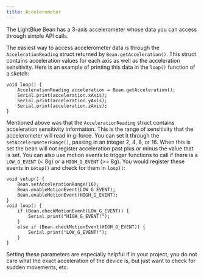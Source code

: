 ```yaml
---
title: Accelerometer
---
```


The LightBlue Bean has a 3-axis accelerometer whose data you can access through simple API calls.

<!-- more -->

The easiest way to access accelerometer data is through the `AccelerationReading` struct returned by `Bean.getAcceleration()`. This struct contains acceleration values for each axis as well as the acceleration sensitivity. Here is an example of printing this data in the `loop()` function of a sketch:

```
void loop() {
    AccelerationReading acceleration = Bean.getAcceleration();
    Serial.print(acceleration.xAxis);
    Serial.print(acceleration.yAxis);
    Serial.print(acceleration.zAxis);
}
```

Mentioned above was that the `AccelerationReading` struct contains acceleration sensitivity information. This is the range of sensitivity that the accelerometer will read in g-force. You can set it through the `setAccelerometerRange()`, passing in an integer 2, 4, 8, or 16. When this is set the bean will not register acceleration past plus or minus the value that is set. You can also use motion events to trigger functions to call if there is a `LOW_G_EVENT` (< 8g) or a `HIGH_G_EVENT` (>= 8g). You would register these events in `setup()` and check for them in `loop()`:

```
void setup() {
    Bean.setAccelerationRange(16);
    Bean.enableMotionEvent(LOW_G_EVENT);
    Bean.enableMotionEvent(HIGH_G_EVENT);    
}
void loop() {
    if (Bean.checkMotionEvent(LOW_G_EVENT)) {
        Serial.print("HIGH_G_EVENT!");
    }
    else if (Bean.checkMotionEvent(HIGH_G_EVENT)) {
        Serial.print("LOW_G_EVENT!");
    }
}
```

Setting these parameters are especially helpful if in your project, you do not care what the exact acceleration of the device is, but just want to check for sudden movements, etc.
